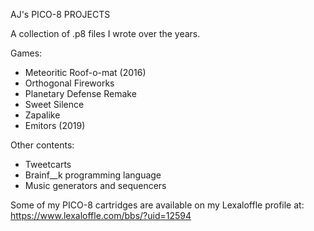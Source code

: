 AJ's PICO-8 PROJECTS

A collection of .p8 files I wrote over the years.

Games:
 * Meteoritic Roof-o-mat (2016)
 * Orthogonal Fireworks
 * Planetary Defense Remake
 * Sweet Silence
 * Zapalike
 * Emitors (2019)

Other contents:
 * Tweetcarts
 * Brainf__k programming language
 * Music generators and sequencers

Some of my PICO-8 cartridges are available on my Lexaloffle profile at:
https://www.lexaloffle.com/bbs/?uid=12594
